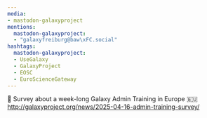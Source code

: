 ```yaml
---
media:
- mastodon-galaxyproject
mentions:
  mastodon-galaxyproject:
  - "galaxyfreiburg@baw\xFC.social"
hashtags:
  mastodon-galaxyproject:
  - UseGalaxy
  - GalaxyProject
  - EOSC
  - EuroScienceGateway
---
```

🚀 Survey about a week-long Galaxy Admin Training in Europe 🇪🇺
http://galaxyproject.org/news/2025-04-16-admin-training-survey/